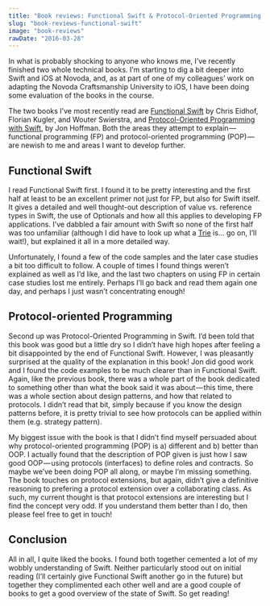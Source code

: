 ```yaml
---
title: "Book reviews: Functional Swift & Protocol-Oriented Programming with Swift"
slug: "book-reviews-functional-swift"
image: "book-reviews"
rawDate: "2016-03-28"
---
```


In what is probably shocking to anyone who knows me, I’ve recently finished two whole technical books. I’m starting to dig a bit deeper into Swift and iOS at Novoda, and, as at part of one of my colleagues’ work on adapting the Novoda Craftsmanship University to iOS, I have been doing some evaluation of the books in the course.

The two books I’ve most recently read are [Functional Swift](https://www.objc.io/books/functional-swift/) by Chris Eidhof, Florian Kugler, and Wouter Swierstra, and [Protocol-Oriented Programming with Swift](https://www.packtpub.com/application-development/protocol-oriented-programming-swift), by Jon Hoffman. Both the areas they attempt to explain — functional programming (FP) and protocol-oriented programming (POP) — are newish to me and areas I want to develop further.

## Functional Swift

I read Functional Swift first. I found it to be pretty interesting and the first half at least to be an excellent primer not just for FP, but also for Swift itself. It gives a detailed and well thought-out description of value vs. reference types in Swift, the use of Optionals and how all this applies to developing FP applications. I’ve dabbled a fair amount with Swift so none of the first half was too unfamiliar (although I did have to look up what a [Trie](https://en.wikipedia.org/wiki/Trie) is… go on, I’ll wait!), but explained it all in a more detailed way.

Unfortunately, I found a few of the code samples and the later case studies a bit too difficult to follow. A couple of times I found things weren’t explained as well as I’d like, and the last two chapters on using FP in certain case studies lost me entirely. Perhaps I’ll go back and read them again one day, and perhaps I just wasn’t concentrating enough!

## Protocol-oriented Programming

Second up was Protocol-Oriented Programming in Swift. I’d been told that this book was good but a little dry so I didn’t have high hopes after feeling a bit disappointed by the end of Functional Swift. However, I was pleasantly surprised at the quality of the explanation in this book! Jon did good work and I found the code examples to be much clearer than in Functional Swift. Again, like the previous book, there was a whole part of the book dedicated to something other than what the book said it was about — this time, there was a whole section about design patterns, and how that related to protocols. I didn’t read that bit, simply because if you know the design patterns before, it is pretty trivial to see how protocols can be applied within them (e.g. strategy pattern).

My biggest issue with the book is that I didn’t find myself persuaded about why protocol-oriented programming (POP) is a) different and b) better than OOP. I actually found that the description of POP given is just how I saw good OOP — using protocols (interfaces) to define roles and contracts. So maybe we’ve been doing POP all along, or maybe I’m missing something. The book touches on protocol extensions, but again, didn’t give a definitive reasoning to prefering a protocol extension over a collaborating class. As such, my current thought is that protocol extensions are interesting but I find the concept very odd. If you understand them better than I do, then please feel free to get in touch!

## Conclusion

All in all, I quite liked the books. I found both together cemented a lot of my wobbly understanding of Swift. Neither particularly stood out on initial reading (I’ll certainly give Functional Swift another go in the future) but together they complimented each other well and are a good couple of books to get a good overview of the state of Swift. So get reading!